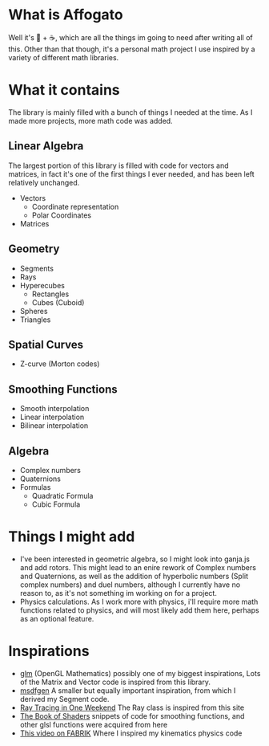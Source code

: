 # What is Affogato
Well it's 🍦 + ☕, which are all the things im going to need after writing all of this. Other than that though, it's a personal math project I use inspired by a variety of different math libraries.
# What it contains
The library is mainly filled with a bunch of things I needed at the time. As I made more projects, more math code was added.
## Linear Algebra
The largest portion of this library is filled with code for vectors and matrices, in fact it's one of the first things I ever needed, and has been left relatively unchanged.
* Vectors
  * Coordinate representation
  * Polar Coordinates
* Matrices
## Geometry
* Segments
* Rays
* Hyperecubes
  * Rectangles
  * Cubes (Cuboid)
* Spheres
* Triangles
## Spatial Curves
* Z-curve (Morton codes)
## Smoothing Functions
* Smooth interpolation
* Linear interpolation
* Bilinear interpolation
## Algebra
* Complex numbers
* Quaternions
* Formulas
  * Quadratic Formula
  * Cubic Formula
# Things I might add
* I've been interested in geometric algebra, so I might look into ganja.js and add rotors. This might lead to an enire rework of Complex numbers and Quaternions, as well as the addition of hyperbolic numbers (Split complex numbers) and duel numbers, although I currently have no reason to, as it's not something im working on for a project.
* Physics calculations. As I work more with physics, i'll require more math functions related to physics, and will most likely add them here, perhaps as an optional feature.
# Inspirations
* [glm](https://www.opengl.org/sdk/libs/GLM/) (OpenGL Mathematics) possibly one of my biggest inspirations, Lots of the Matrix and Vector code is inspired from this library.
* [msdfgen](https://github.com/Chlumsky/msdfgen/tree/master) A smaller but equally important inspiration, from which I derived my Segment code.
* [Ray Tracing in One Weekend](https://raytracing.github.io/books/RayTracingInOneWeekend.html#addingasphere) The Ray class is inspired from this site
* [The Book of Shaders](https://thebookofshaders.com/glossary/?search=reflect) snippets of code for smoothing functions, and other glsl functions were acquired from here
* [This video on FABRIK](https://www.youtube.com/watch?v=UNoX65PRehA&t=685s&ab_channel=EgoMoose) Where I inspired my kinematics physics code